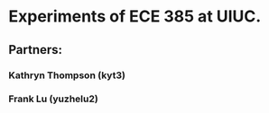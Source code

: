 # Experiments of ECE 385 at UIUC.

## Partners: 

### Kathryn Thompson (kyt3)
### Frank Lu (yuzhelu2)
